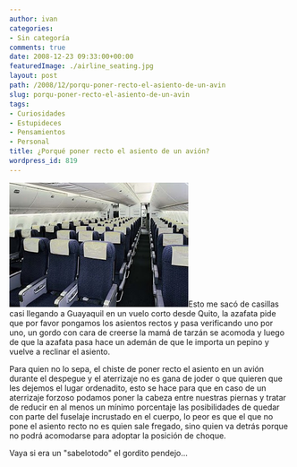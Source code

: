 ```yaml
---
author: ivan
categories:
- Sin categoría
comments: true
date: 2008-12-23 09:33:00+00:00
featuredImage: ./airline_seating.jpg
layout: post
path: /2008/12/porqu-poner-recto-el-asiento-de-un-avin
slug: porqu-poner-recto-el-asiento-de-un-avin
tags:
- Curiosidades
- Estupideces
- Pensamientos
- Personal
title: ¿Porqué poner recto el asiento de un avión?
wordpress_id: 819
---
```


[![](./airline_seating.jpg)](http://4.bp.blogspot.com/_T2UWuNJg3dQ/SVBugRTwdrI/AAAAAAAABPI/ATP8M74SDjk/s1600-h/airline_seating.jpg)Esto me sacó de casillas casi llegando a Guayaquil en un vuelo corto desde Quito, la azafata pide que por favor pongamos los asientos rectos y pasa verificando uno por uno, un gordo con cara de creerse la mamá de tarzán se acomoda y luego de que la azafata pasa hace un ademán de que le importa un pepino y vuelve a reclinar el asiento.

Para quien no lo sepa, el chiste de poner recto el asiento en un avión durante el despegue y el aterrizaje no es gana de joder o que quieren que les dejemos el lugar ordenadito, esto se hace para que en caso de un aterrizaje forzoso podamos poner la cabeza entre nuestras piernas y tratar de reducir en al menos un mínimo porcentaje las posibilidades de quedar con parte del fuselaje incrustado en el cuerpo, lo peor es que el que no pone el asiento recto no es quien sale fregado, sino quien va detrás porque no podrá acomodarse para adoptar la posición de choque.

Vaya si era un "sabelotodo" el gordito pendejo...